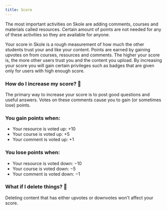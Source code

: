 ```yaml
---
title: Score
---
```


The most important activities on Skole are adding comments, courses and materials called resources. Certain amount of points are not needed for any of these activities so they are available for anyone.

Your score in Skole is a rough measurement of how much the other students trust your and like your content. Points are earned by gaining upvotes on from courses, resources and comments. The higher your score is, the more other users trust you and the content you upload. By increasing your score you will gain certain privileges such as badges that are given only for users with high enough score.

### How do I increase my score? 🤔

The primary way to increase your score is to post good questions and useful answers. Votes on these comments cause you to gain (or sometimes lose) points.

### You gain points when:

- Your resource is voted up: +10
- Your course is voted up: +5
- Your comment is voted up: +1

### You lose points when:

- Your resource is voted down: −10
- Your course is voted down: −5
- Your comment is voted down: −1

### What if I delete things? 🧐

Deleting content that has either upvotes or downvotes won't affect your score.
